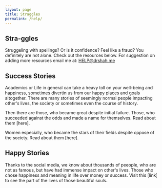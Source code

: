 ```yaml
---
layout: page
title: Straggles
permalink: /help/
---
```


## Stra-ggles

Struggeling with spellings? Or is it confidence? Feel like a fraud? You definitely are not alone. Check out the resources below. For suggestion on adding more resources email me at: [HELP@drshah.me](mailto:HELP@drshah.me)


## Success Stories

Academics or Life in general can take a heavy toll on your well-being and happiness, sometimes divertin us from our happy places and goals altogether. There are many stories of seemingly normal people impacting other's lives, the society or sometimes even the course of history.

Then there are those, who became great despite initial failure. Those, who succeeded against the odds and made a name for themselves. Read about them [here]. 

Women especially, who became the stars of their fields despite oppose of the society. Read about them [here].

## Happy Stories

Thanks to the social media, we know about thousands of peeople, who are not as famous, but have had immense impact on other's lives. Those who chose happiness and meaning in life over money or success. Visit this [link] to see the part of the lives of those beautiful souls.
